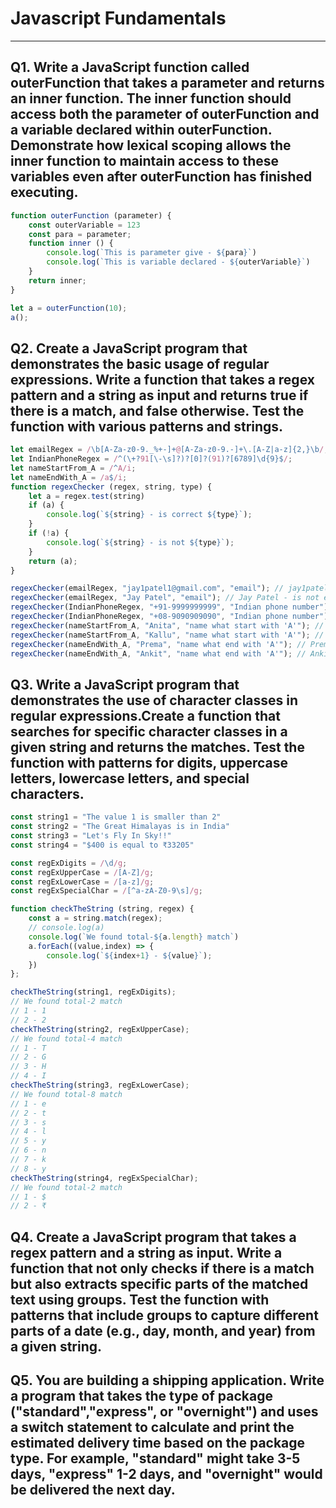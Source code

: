 # Javascript Fundamentals
___
## Q1. Write a JavaScript function called outerFunction that takes a parameter and returns an inner function. The inner function should access both the parameter of outerFunction and a variable declared within outerFunction. Demonstrate how lexical scoping allows the inner function to maintain access to these variables even after outerFunction has finished executing.

```javascript
function outerFunction (parameter) {
    const outerVariable = 123
    const para = parameter;
    function inner () {
        console.log(`This is parameter give - ${para}`)
        console.log(`This is variable declared - ${outerVariable}`)
    }
    return inner;
}

let a = outerFunction(10);
a();
```

## Q2. Create a JavaScript program that demonstrates the basic usage of regular expressions. Write a function that takes a regex pattern and a string as input and returns true if there is a match, and false otherwise. Test the function with various patterns and strings.
```javascript
let emailRegex = /\b[A-Za-z0-9._%+-]+@[A-Za-z0-9.-]+\.[A-Z|a-z]{2,}\b/;
let IndianPhoneRegex = /^(\+?91[\-\s]?)?[0]?(91)?[6789]\d{9}$/;
let nameStartFrom_A = /^A/i;
let nameEndWith_A = /a$/i;
function regexChecker (regex, string, type) {
    let a = regex.test(string)
    if (a) {
        console.log(`${string} - is correct ${type}`);
    }
    if (!a) {
        console.log(`${string} - is not ${type}`);
    }
    return (a);
}

regexChecker(emailRegex, "jay1patel1@gmail.com", "email"); // jay1patel1@gmail.com - is correct email
regexChecker(emailRegex, "Jay Patel", "email"); // Jay Patel - is not email
regexChecker(IndianPhoneRegex, "+91-9999999999", "Indian phone number"); // +91-9999999999 - is correct Indian phone number
regexChecker(IndianPhoneRegex, "+08-9090909090", "Indian phone number"); // +08-9090909090 - is not Indian phone number
regexChecker(nameStartFrom_A, "Anita", "name what start with 'A'"); // Anita - is correct name what start with 'A'
regexChecker(nameStartFrom_A, "Kallu", "name what start with 'A'"); // Kallu - is not name what start with 'A'
regexChecker(nameEndWith_A, "Prema", "name what end with 'A'"); // Prema - is correct name what end with 'A'
regexChecker(nameEndWith_A, "Ankit", "name what end with 'A'"); // Ankit - is not name what end with 'A'
```

## Q3. Write a JavaScript program that demonstrates the use of character classes in regular expressions.Create a function that searches for specific character classes in a given string and returns the matches. Test the function with patterns for digits, uppercase letters, lowercase letters, and special characters.
```javascript
const string1 = "The value 1 is smaller than 2"
const string2 = "The Great Himalayas is in India"
const string3 = "Let's Fly In Sky!!"
const string4 = "$400 is equal to ₹33205"

const regExDigits = /\d/g;
const regExUpperCase = /[A-Z]/g;
const regExLowerCase = /[a-z]/g;
const regExSpecialChar = /[^a-zA-Z0-9\s]/g;

function checkTheString (string, regex) {
    const a = string.match(regex);
    // console.log(a)
    console.log(`We found total-${a.length} match`)
    a.forEach((value,index) => {
        console.log(`${index+1} - ${value}`);
    })
};

checkTheString(string1, regExDigits);
// We found total-2 match
// 1 - 1
// 2 - 2
checkTheString(string2, regExUpperCase);
// We found total-4 match
// 1 - T
// 2 - G
// 3 - H
// 4 - I
checkTheString(string3, regExLowerCase);
// We found total-8 match
// 1 - e
// 2 - t
// 3 - s
// 4 - l
// 5 - y
// 6 - n
// 7 - k
// 8 - y
checkTheString(string4, regExSpecialChar);
// We found total-2 match
// 1 - $
// 2 - ₹
```

## Q4. Create a JavaScript program that takes a regex pattern and a string as input. Write a function that not only checks if there is a match but also extracts specific parts of the matched text using groups. Test the function with patterns that include groups to capture different parts of a date (e.g., day, month, and year) from a given string.


## Q5. You are building a shipping application. Write a program that takes the type of package ("standard","express", or "overnight") and uses a switch statement to calculate and print the estimated delivery time based on the package type. For example, "standard" might take 3-5 days, "express" 1-2 days, and "overnight" would be delivered the next day.